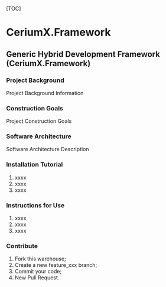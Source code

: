 [TOC]

# CeriumX.Framework

## Generic Hybrid Development Framework (CeriumX.Framework)


### Project Background
Project Background Information


### Construction Goals
Project Construction Goals


### Software Architecture
Software Architecture Description


### Installation Tutorial

1. xxxx
2. xxxx
3. xxxx


### Instructions for Use

1. xxxx
2. xxxx
3. xxxx


### Contribute

1. Fork this warehouse;
2. Create a new feature_xxx branch;
3. Commit your code;
4. New Pull Request.

